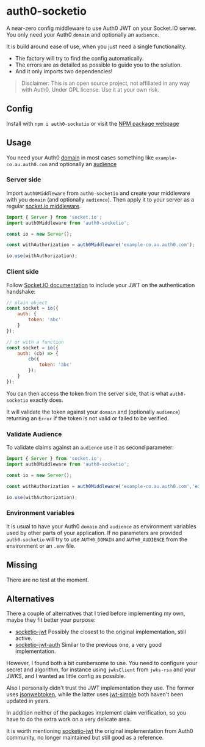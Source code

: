 # auth0-socketio

A near-zero config middleware to use Auth0 JWT on your Socket.IO server. You only need your Auth0 `domain` and optionally an `audience`.

It is build around ease of use, when you just need a single functionality.

-   The factory will try to find the config automatically.
-   The errors are as detailed as possible to guide you to the solution.
-   And it only imports two dependencies!

> Disclaimer: This is an open source project, not affiliated in any way with Auth0. Under GPL license. Use it at your own risk.

## Config

Install with `npm i auth0-socketio` or visit the [NPM package webpage](https://www.npmjs.com/package/auth0-socketio)

## Usage

You need your Auth0 [domain](https://auth0.com/docs/get-started/auth0-overview/create-tenants) in most cases something like `example-co.au.auth0.com` and optionally an [audience](https://auth0.com/docs/get-started/tenant-settings#api-authorization-settings)

### Server side

Import `auth0Middleware` from `auth0-socketio` and create your middleware with you `domain` (and optionally `audience`). Then apply it to your server as a regular [socket.io middleware](https://socket.io/docs/v4/middlewares/).

```typescript
import { Server } from 'socket.io';
import auth0Middleware from 'auth0-socketio';

const io = new Server();

const withAuthorization = auth0Middleware('example-co.au.auth0.com');

io.use(withAuthorization);
```

### Client side

Follow [Socket.IO documentation](https://socket.io/docs/v4/middlewares/#sending-credentials) to include your JWT on the authentication handshake:

```javascript
// plain object
const socket = io({
	auth: {
		token: 'abc'
	}
});

// or with a function
const socket = io({
	auth: (cb) => {
		cb({
			token: 'abc'
		});
	}
});
```

You can then access the token from the server side, that is what `auth0-socketio` exactly does.

It will validate the token against your `domain` and (optionally `audience`) returning an `Error` if the token is not valid or failed to be verified.

### Validate Audience

To validate claims against an `audience` use it as second parameter:

```typescript
import { Server } from 'socket.io';
import auth0Middleware from 'auth0-socketio';

const io = new Server();

const withAuthorization = auth0Middleware('example-co.au.auth0.com','example-audience);

io.use(withAuthorization);
```

### Environment variables

It is usual to have your Auth0 `domain` and `audience` as environment variables used by other parts of your application. If no parameters are provided `auth0-socketio` will try to use `AUTH0_DOMAIN` and `AUTH0_AUDIENCE` from the environment or an `.env` file.

## Missing

There are no test at the moment.

## Alternatives

There a couple of alternatives that I tried before implementing my own, maybe they fit better your purpose:

-   [socketio-jwt](https://github.com/Thream/socketio-jwt) Possibly the closest to the original implementation, still active.
-   [socketio-jwt-auth](https://github.com/adcentury/socketio-jwt-auth) Similar to the previous one, a very good implementation.

However, I found both a bit cumbersome to use. You need to configure your secret and algorithm, for instance using `jwksClient` from `jwks-rsa` and your JWKS, and I wanted as little config as possible.

Also I personally didn't trust the JWT implementation they use. The former uses [jsonwebtoken](https://www.npmjs.com/package/jsonwebtoken), while the latter uses [jwt-simple](https://www.npmjs.com/package/jwt-simple) both haven't been updated in years.

In addition neither of the packages implement claim verification, so you have to do the extra work on a very delicate area.

It is worth mentioning [socketio-jwt](https://www.npmjs.com/package/socketio-jwt) the original implementation from Auth0 community, no longer maintained but still good as a reference.

